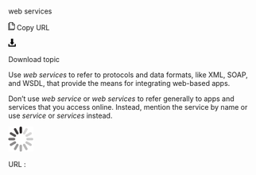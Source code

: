 ﻿# 

web services

![Copy URL](media/web-services/Copy.png)
Copy URL

![Download](media/web-services/Download.png)

Download topic

Use *web services* to refer to protocols and data formats, like XML, SOAP, and WSDL, that provide the means for integrating web-based apps. 

Don’t use *web service* or *web services* to refer generally to apps and services that you access online. Instead, mention the service by name or use *service* or *services* instead.

![In progress](media/web-services/activity-large.gif)

URL :
